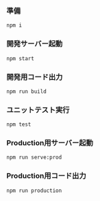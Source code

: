 ### 準備

```
npm i
```

### 開発サーバー起動

```
npm start
```

### 開発用コード出力

```
npm run build
```

### ユニットテスト実行

```
npm test
```

### Production用サーバー起動

```
npm run serve:prod
```

### Production用コード出力

```
npm run production
```
